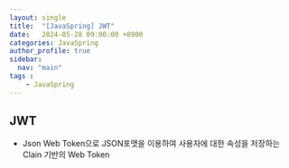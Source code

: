```yaml
---
layout: single
title:  "[JavaSpring] JWT"
date:   2024-05-28 09:00:00 +0900
categories: JavaSpring
author_profile: true
sidebar:
  nav: "main"
tags : 
    - JavaSpring
---
```


## JWT
- Json Web Token으로 JSON포맷을 이용하여 사용자에 대한 속성을 저장하는 Clain 기반의 Web Token